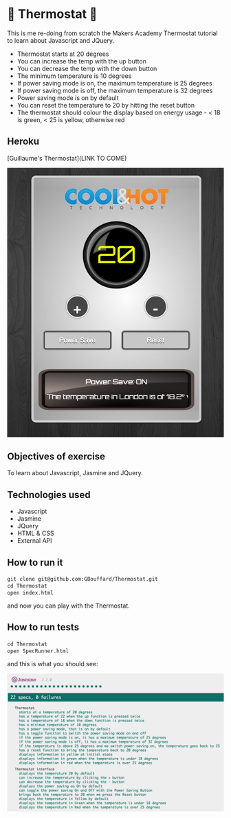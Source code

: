 :high_brightness: Thermostat :high_brightness:
===
This is me re-doing from scratch the Makers Academy Thermostat tutorial to learn about Javascript and JQuery.


- Thermostat starts at 20 degrees
- You can increase the temp with the up button
- You can decrease the temp with the down button
- The minimum temperature is 10 degrees
- If power saving mode is on, the maximum temperature is 25 degrees
- If power saving mode is off, the maximum temperature is 32 degrees
- Power saving mode is on by default
- You can reset the temperature to 20 by hitting  the reset button
- The thermostat should colour the display based on energy usage - < 18 is green, < 25 is yellow, otherwise red

Heroku
----
[Guillaume's Thermostat](LINK TO COME)

![](public/thermostat_screenshot.png)


Objectives of exercise
----
To learn about Javascript, Jasmine and JQuery.

Technologies used
----
- Javascript
- Jasmine
- JQuery
- HTML & CSS
- External API

How to run it
----
```
git clone git@github.com:GBouffard/Thermostat.git
cd Thermostat
open index.html
```
and now you can play with the Thermostat.

How to run tests
----
```
cd Thermostat
open SpecRunner.html
```

and this is what you should see:

![](public/Jasmine_tests.png)